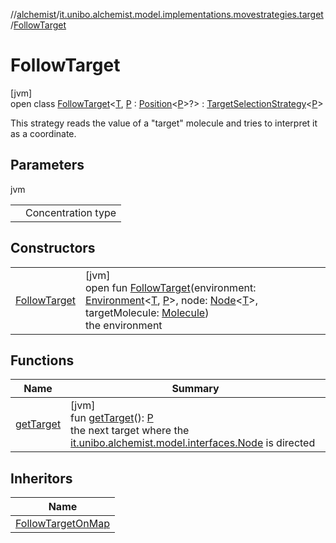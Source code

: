 //[alchemist](../../../index.md)/[it.unibo.alchemist.model.implementations.movestrategies.target](../index.md)/[FollowTarget](index.md)

# FollowTarget

[jvm]\
open class [FollowTarget](index.md)<[T](index.md), [P](index.md) : [Position](../../it.unibo.alchemist.model.interfaces/-position/index.md)<[P](../../it.unibo.alchemist.model.implementations.movestrategies.speed/-constant-speed/index.md)>?> : [TargetSelectionStrategy](../../it.unibo.alchemist.model.interfaces.movestrategies/-target-selection-strategy/index.md)<[P](../../it.unibo.alchemist.model.implementations.movestrategies.speed/-constant-speed/index.md)> 

This strategy reads the value of a "target" molecule and tries to interpret it as a coordinate.

## Parameters

jvm

| | |
|---|---|
| <T> | Concentration type |

## Constructors

| | |
|---|---|
| [FollowTarget](-follow-target.md) | [jvm]<br>open fun [FollowTarget](-follow-target.md)(environment: [Environment](../../it.unibo.alchemist.model.interfaces/-environment/index.md)<[T](../../it.unibo.alchemist.model.implementations.movestrategies.speed/-interact-with-others/index.md), [P](../../it.unibo.alchemist.model.implementations.movestrategies.speed/-constant-speed/index.md)>, node: [Node](../../it.unibo.alchemist.model.interfaces/-node/index.md)<[T](../../it.unibo.alchemist.model.implementations.movestrategies.speed/-interact-with-others/index.md)>, targetMolecule: [Molecule](../../it.unibo.alchemist.model.interfaces/-molecule/index.md))<br>the environment |

## Functions

| Name | Summary |
|---|---|
| [getTarget](get-target.md) | [jvm]<br>fun [getTarget](get-target.md)(): [P](../../it.unibo.alchemist.model.implementations.movestrategies.speed/-constant-speed/index.md)<br>the next target where the [it.unibo.alchemist.model.interfaces.Node](../../it.unibo.alchemist.model.interfaces/-node/index.md) is directed |

## Inheritors

| Name |
|---|
| [FollowTargetOnMap](../-follow-target-on-map/index.md) |
